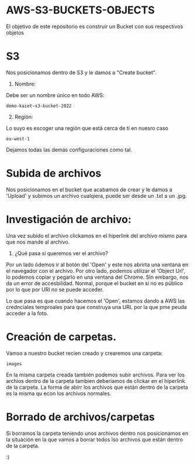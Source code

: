 # AWS-S3-BUCKETS-OBJECTS
El objetivo de este repositorio es construir un Bucket con sus respectivos objetos


# S3

Nos posicionamos dentro de S3 y le damos a "Create bucket". 


1. Nombre: 

Debe ser un nombre único en todo AWS: 

```
demo-kaiet-s3-bucket-2022
```
2. Región: 

Lo suyo es escoger una región que está cerca de tí en nuesro caso
```
eu-west-1
```
Dejamos todas las demás configuraciones como tal. 


# Subida de archivos

Nos posicionamos en el bucket que acabamos de crear y le damos a 'Upload' y subimos un archivo cualqiera, puede ser desde un .txt a un .jpg. 

# Investigación de archivo: 

Una vez subido el archivo clickamos en el hiperlink del archivo mismo para que nos mande al archivo. 

1. ¿Qué pasa si queremos ver el archivo?

Por un lado òdemos ir al botón del 'Open' y este nos abrirta una ventana en el navegador con el archivo.
Por otro lado, podemos utilizar el 'Object Url', lo podemos copiar y pegarlo en una ventana del Chrome. SIn embargo, nos da un error de accesbilidad. Normal, porque el bucket en si no es público por lo que por URl no se puede acceder. 

Lo que pasa es que cuando hacemos el 'Open', estamos dando a AWS las crednciales temproales para que construya una URL por la que pme peuda acceder a la foto. 


# Creación de carpetas. 

Vamso a nuestro bucket recien creado y crearemos una carpeta: 
```
images
```
En  la misma carpeta creada también podemos subir archivos. Para ver los archios dentro de la carpeta tambien deberiamos de clickar en el hiperlink de la carpeta. 
La forma de abirr los archivos que están dentro de la carpeta es la misma qu econ los archivos normales. 

# Borrado de archivos/carpetas

Si borramos la carpeta teniendo unos archivos dentro nos posicionamos en la situación en la que vamos a borrar todos lso archivos que están dentro de la carpeta. 


:)
